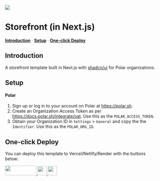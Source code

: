 <img src="https://polar.sh/assets/landing/company/polar.jpg" />

# Storefront (in Next.js)

<p>
  <a href="#introduction"><strong>Introduction</strong></a> ·
  <a href="#setup"><strong>Setup</strong></a> ·
  <a href="#one-click-deploy"><strong>One-click Deploy</strong></a>
</p>

## Introduction

A storefront template built in Next.js with [shadcn/ui](https://ui.shadcn.com/) for Polar organizations.

## Setup

#### Polar

1. Sign up or log in to your account on Polar at https://polar.sh.
2. Create an Organization Access Token as per https://docs.polar.sh/integrate/oat. Use this as the `POLAR_ACCESS_TOKEN`.
3. Obtain your Organization ID in `Settings` > `General` and copy the the `Identifier`. Use this as the `POLAR_ORG_ID`.

## One-click Deploy

You can deploy this template to Vercel/Netlify/Render with the buttons below:

<div>
    <a href="https://vercel.com/new/clone?repository-url=https://github.com/polarsource/examples/tree/main/storefront-nextjs&env=POLAR_ACCESS_TOKEN,POLAR_ORG_ID" target="_blank">
        <img src="https://vercel.com/button" width="103" height="32" />
    </a>
    <a href="https://app.netlify.com/start/deploy?repository=https://github.com/polarsource/examples&create_from_path=storefront-nextjs#POLAR_ACCESS_TOKEN=&POLAR_ORG_ID=" target="_blank">
        <img src="https://www.netlify.com/img/deploy/button.svg" width="179" height="32" style="height: 30px; width: auto;" />
    </a>
    <a href="https://render.com/deploy?repo=https://github.com/polarsource/examples" target="_blank">
        <img src="https://render.com/images/deploy-to-render-button.svg" width="153" height="40" style="height: 30px; width: auto;" />
    </a>
</div>
